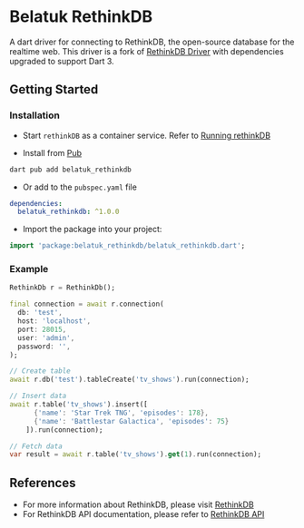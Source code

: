 # Belatuk RethinkDB

A dart driver for connecting to RethinkDB, the open-source database for the realtime web. This driver is a fork of [RethinkDB Driver](https://github.com/G0mb/rethink_db) with dependencies upgraded to support Dart 3.

## Getting Started

### Installation

* Start `rethinkDB` as a container service. Refer to [Running rethinkDB](doc\README.md)

* Install from [Pub](https://pub.dev/)

```bash
dart pub add belatuk_rethinkdb

```

* Or add to the `pubspec.yaml` file

```yaml
dependencies:
  belatuk_rethinkdb: ^1.0.0
```

* Import the package into your project:

```dart
import 'package:belatuk_rethinkdb/belatuk_rethinkdb.dart';
```

### Example

```dart
RethinkDb r = RethinkDb();

final connection = await r.connection(
  db: 'test',
  host: 'localhost',
  port: 28015,
  user: 'admin',
  password: '',
);

// Create table
await r.db('test').tableCreate('tv_shows').run(connection);

// Insert data
await r.table('tv_shows').insert([
      {'name': 'Star Trek TNG', 'episodes': 178},
      {'name': 'Battlestar Galactica', 'episodes': 75}
    ]).run(connection);

// Fetch data
var result = await r.table('tv_shows').get(1).run(connection);
```

## References

* For more information about RethinkDB, please visit [RethinkDB](https://rethinkdb.com/)
* For RethinkDB API documentation, please refer to [RethinkDB API](https://rethinkdb.com/api/javascript/)
